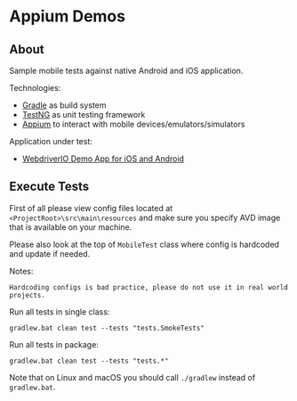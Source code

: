 # Appium Demos

## About

Sample mobile tests against native Android and iOS application.

Technologies:
- [Gradle](https://gradle.org/) as build system
- [TestNG](https://testng.org/doc/) as unit testing framework
- [Appium](http://appium.io/) to interact with mobile devices/emulators/simulators

Application under test:
- [WebdriverIO Demo App for iOS and Android](https://github.com/webdriverio/native-demo-app/releases)

## Execute Tests

First of all please view config files located at `<ProjectRoot>\src\main\resources` and make sure you specify AVD image that is available on your machine.

Please also look at the top of `MobileTest` class where config is hardcoded and update if needed.

Notes:

    Hardcoding configs is bad practice, please do not use it in real world projects.

Run all tests in single class:
```
gradlew.bat clean test --tests "tests.SmokeTests"
```
    
Run all tests in package:
```
gradlew.bat clean test --tests "tests.*"
```

Note that on Linux and macOS you should call `./gradlew` instead of `gradlew.bat`.
